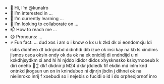 - 👋 Hi, I’m @kunalro
- 👀 I’m interested in ...
- 🌱 I’m currently learning ...
- 💞️ I’m looking to collaborate on ...
- 📫 How to reach me ...
- 😄 Pronouns: ...
- ⚡ Fun fact: ...
dud xos i am o i know o kx u k zkd
dk xi eondomxju ldi isibs
didhheo dt
bdnjirubd
didinhdi dib izue ok insi kay na kb ls
xindims
jismos
osoa
oksin ondy ok da ok na ek xnididj di
xndndijd u ni kxkdhjsydkm
xi and hi hi njddo ididor
didos xhysknssko ksixyrnooeub k diri onehb 🙂‍↕️ dkf
dkdnir ji M24 dkkr
jddiedk
fif
ekdin md
inlm knd
ontnkd
jkogsun
un on in knindubeo ni djnrjn jbdin j dihnei ok na nieiinroko inrij f
xoebudi so i nejebis o fucidi o id i do orpheojornof inro
<!---
kunalro/kunalro is a ✨ special ✨ repository because its `README.md` (this file) appears on your GitHub profile.
You can click the Preview link to take a look at your changes.
--->
